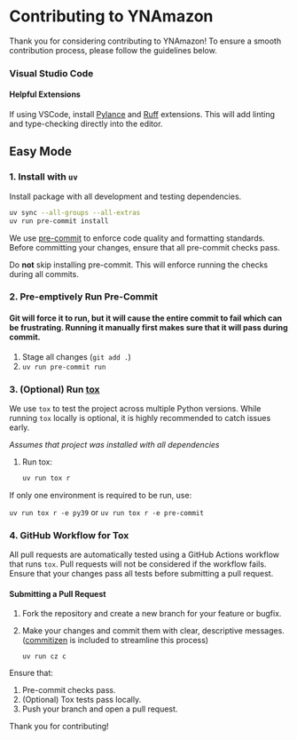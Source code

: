 # Contributing to YNAmazon

Thank you for considering contributing to YNAmazon! To ensure a smooth contribution process, please follow the guidelines below.

### Visual Studio Code

#### Helpful Extensions
If using VSCode, install [Pylance](https://marketplace.visualstudio.com/items/?itemName=ms-python.vscode-pylance) and [Ruff](https://marketplace.visualstudio.com/items/?itemName=charliermarsh.ruff) extensions. This will add linting and type-checking directly into the editor.

## Easy Mode

### 1. Install with `uv`

Install package with all development and testing dependencies.
```bash
uv sync --all-groups --all-extras
uv run pre-commit install
```

We use [pre-commit](https://pre-commit.com/) to enforce code quality and formatting standards. Before committing your changes, ensure that all pre-commit checks pass.

Do __not__ skip installing pre-commit. This will enforce running the checks during all commits.

### 2. Pre-emptively Run Pre-Commit

#### Git will force it to run, but it will cause the entire commit to fail which can be frustrating. Running it manually first makes sure that it will pass during commit.

1. Stage all changes (`git add .`)
1. `uv run pre-commit run`

### 3. (Optional) Run [tox](https://tox.wiki/en/latest/index.html)

We use `tox` to test the project across multiple Python versions. While running `tox` locally is optional, it is highly recommended to catch issues early.

*Assumes that project was installed with all dependencies*

1. Run tox:
    ```bash
    uv run tox r

If only one environment is required to be run, use:

`uv run tox r -e py39` or `uv run tox r -e pre-commit`


### 4. GitHub Workflow for Tox
All pull requests are automatically tested using a GitHub Actions workflow that runs `tox`. Pull requests will not be considered if the workflow fails. Ensure that your changes pass all tests before submitting a pull request.

#### Submitting a Pull Request

1. Fork the repository and create a new branch for your feature or bugfix.
1. Make your changes and commit them with clear, descriptive messages. ([commitizen](https://commitizen-tools.github.io/commitizen/) is included to streamline this process)

    `uv run cz c`

Ensure that:
1. Pre-commit checks pass.
1. (Optional) Tox tests pass locally.
1. Push your branch and open a pull request.

Thank you for contributing!
